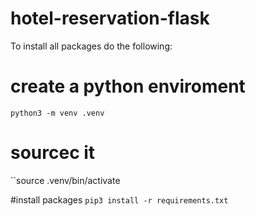 # hotel-reservation-flask

To install all packages do the following:

# create a python enviroment 
``python3 -m venv .venv``

# sourcec it 
``source .venv/bin/activate

#install packages
``pip3 install -r requirements.txt``

